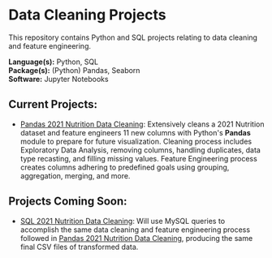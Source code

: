Data Cleaning Projects
======================

This repository contains Python and SQL projects relating to data cleaning and feature engineering.

**Language(s):** Python, SQL  
**Package(s):** (Python) Pandas, Seaborn  
**Software:** Jupyter Notebooks  

Current Projects:
--------------------
* [Pandas 2021 Nutrition Data Cleaning](./Pandas%202021%20Nutrition%20Data%20Cleaning): Extensively cleans a 2021 Nutrition dataset and feature engineers 11 new columns with Python's **Pandas** module to prepare for future visualization. Cleaning process includes Exploratory Data Analysis, removing columns, handling duplicates, data type recasting, and filling missing values. Feature Engineering process creates columns adhering to predefined goals using grouping, aggregation, merging, and more. 

Projects Coming Soon:
---------------------
* [SQL 2021 Nutrition Data Cleaning](): Will use MySQL queries to accomplish the same data cleaning and feature engineering process followed in [Pandas 2021 Nutrition Data Cleaning](./Pandas%202021%20Nutrition%20Data%20Cleaning), producing the same final CSV files of transformed data.